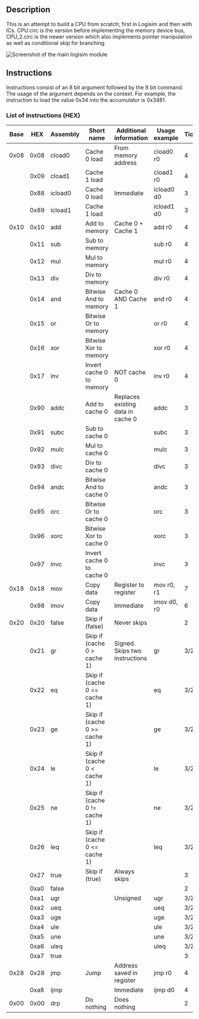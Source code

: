## Description
This is an attempt to build a CPU from scratch; first in Logisim and then with ICs.
CPU.circ is the version before implementing the memory device bus, CPU_2.circ is the newer version which also implements pointer manipulation as well as conditional skip for branching.

![Screenshot of the main logisim module](https://raw.githubusercontent.com/erdlof/cpu/master/main_vn.png)

## Instructions
Instructions consist of an 8 bit argument followed by the 8 bit command. The usage of the argument depends on the context.
For example, the instruction to load the value 0x34 into the accumulator is 0x3481.

### List of instructions (HEX)
| Base | HEX  | Assembly | Short name                   | Additional information            | Usage example | Ticks |
|------|------|----------|------------------------------|-----------------------------------|---------------|-------|
| 0x08 | 0x08 | cload0   | Cache 0 load                 | From memory address               | cload0 r0     | 4     |
|      | 0x09 | cload1   | Cache 1 load                 |                                   | cload1 r0     | 4     |
|      | 0x88 | icload0  | Cache 0 load                 | Immediate                         | icload0 d0    | 3     |
|      | 0x89 | icload1  | Cache 1 load                 |                                   | icload1 d0    | 3     |
| 0x10 | 0x10 | add      | Add to memory                | Cache 0 + Cache 1                 | add r0        | 4     |
|      | 0x11 | sub      | Sub to memory                |                                   | sub r0        | 4     |
|      | 0x12 | mul      | Mul to memory                |                                   | mul r0        | 4     |
|      | 0x13 | div      | Div to memory                |                                   | div r0        | 4     |
|      | 0x14 | and      | Bitwise And to memory        | Cache 0 AND Cache 1               | and r0        | 4     |
|      | 0x15 | or       | Bitwise Or to memory         |                                   | or r0         | 4     |
|      | 0x16 | xor      | Bitwise Xor to memory        |                                   | xor r0        | 4     |
|      | 0x17 | inv      | Invert cache 0 to memory     | NOT cache 0                       | inv r0        | 4     |
|      | 0x90 | addc     | Add to cache 0               | Replaces existing data in cache 0 | addc          | 3     |
|      | 0x91 | subc     | Sub to cache 0               |                                   | subc          | 3     |
|      | 0x92 | mulc     | Mul to cache 0               |                                   | mulc          | 3     |
|      | 0x93 | divc     | Div to cache 0               |                                   | divc          | 3     |
|      | 0x94 | andc     | Bitwise And to cache 0       |                                   | andc          | 3     |
|      | 0x95 | orc      | Bitwise Or to cache 0        |                                   | orc           | 3     |
|      | 0x96 | xorc     | Bitwise Xor to cache 0       |                                   | xorc          | 3     |
|      | 0x97 | invc     | Invert cache 0 to cache 0    |                                   | invc          | 3     |
| 0x18 | 0x18 | mov      | Copy data                    | Register to register              | mov r0, r1    | 7     |
|      | 0x98 | imov     | Copy data                    | Immediate                         | imov d0, r0   | 6     |
| 0x20 | 0x20 | false    | Skip if (false)              | Never skips                       |               | 2     |
|      | 0x21 | gr       | Skip if (cache 0 > cache 1)  | Signed. Skips two instructions    | gr            | 3/2   |
|      | 0x22 | eq       | Skip if (cache 0 == cache 1) |                                   | eq            | 3/2   |
|      | 0x23 | ge       | Skip if (cache 0 >= cache 1) |                                   | ge            | 3/2   |
|      | 0x24 | le       | Skip if (cache 0 < cache 1)  |                                   | le            | 3/2   |
|      | 0x25 | ne       | Skip if (cache 0 != cache 1) |                                   | ne            | 3/2   |
|      | 0x26 | leq      | Skip if (cache 0 <= cache 1) |                                   | leq           | 3/2   |
|      | 0x27 | true     | Skip if (true)               | Always skips                      |               | 3     |
|      | 0xa0 | false    |                              |                                   |               | 2     |
|      | 0xa1 | ugr      |                              | Unsigned                          | ugr           | 3/2   |
|      | 0xa2 | ueq      |                              |                                   | ueq           | 3/2   |
|      | 0xa3 | uge      |                              |                                   | uge           | 3/2   |
|      | 0xa4 | ule      |                              |                                   | ule           | 3/2   |
|      | 0xa5 | une      |                              |                                   | une           | 3/2   |
|      | 0xa6 | uleq     |                              |                                   | uleq          | 3/2   |
|      | 0xa7 | true     |                              |                                   |               | 3     |
| 0x28 | 0x28 | jmp      | Jump                         | Address saved in register         | jmp r0        | 4     |
|      | 0xa8 | ijmp     |                              | Immediate                         | ijmp d0        | 4     |
| 0x00 | 0x00 | drp      | Do nothing                   | Does nothing                      |               | 2     |
